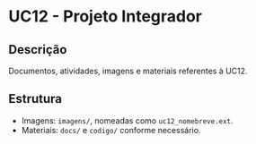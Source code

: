 # UC12 - Projeto Integrador

## Descrição
Documentos, atividades, imagens e materiais referentes à UC12.

## Estrutura
- Imagens: `imagens/`, nomeadas como `uc12_nomebreve.ext`.
- Materiais: `docs/` e `codigo/` conforme necessário.
